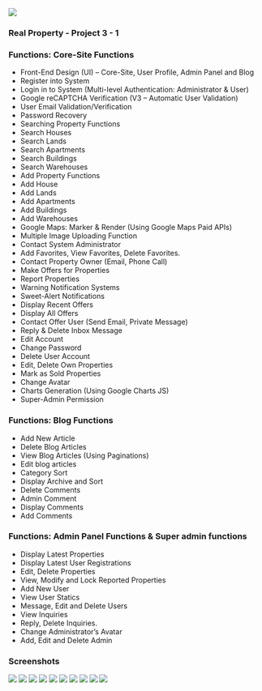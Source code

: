 ![](https://github.com/sudarakas/realproperty/blob/master/public/img/logoblack.png)
### Real Property - Project 3 - 1
	
### Functions: Core-Site Functions
- Front-End Design (UI) – Core-Site, User Profile, Admin Panel and Blog
- Register into System
- Login in to System (Multi-level Authentication: Administrator & User)
- Google reCAPTCHA Verification (V3 – Automatic User Validation)
- User Email Validation/Verification
- Password Recovery
- Searching Property Functions
- Search Houses
- Search Lands
- Search Apartments
- Search Buildings
- Search Warehouses
- Add Property Functions
- Add House
- Add Lands
- Add Apartments
- Add Buildings
- Add Warehouses
- Google Maps: Marker & Render (Using Google Maps Paid APIs)
- Multiple Image Uploading Function
- Contact System Administrator
- Add Favorites, View Favorites, Delete Favorites.
- Contact Property Owner (Email, Phone Call)
- Make Offers for Properties
- Report Properties
- Warning Notification Systems
- Sweet-Alert Notifications
- Display Recent Offers
- Display All Offers
- Contact Offer User (Send Email, Private Message)
- Reply & Delete Inbox Message
- Edit Account
- Change Password
- Delete User Account
- Edit, Delete Own Properties
- Mark as Sold Properties
- Change Avatar
- Charts Generation (Using Google Charts JS)
- Super-Admin Permission

### Functions: Blog Functions
- Add New Article
- Delete Blog Articles
- View Blog Articles (Using Paginations)
- Edit blog articles
- Category Sort
- Display Archive and Sort
- Delete Comments
- Admin Comment
- Display Comments
- Add Comments

### Functions: Admin Panel Functions & Super admin functions
- Display Latest Properties
- Display Latest User Registrations
- Edit, Delete Properties
- View, Modify and Lock Reported Properties
- Add New User
- View User Statics
- Message, Edit and Delete Users
- View Inquiries
- Reply, Delete Inquiries.
- Change Administrator’s Avatar
- Add, Edit and Delete Admin

	
### Screenshots
![](https://github.com/sudarakas/realproperty/blob/version-2/screenshots/real1.png)
![](https://github.com/sudarakas/realproperty/blob/version-2/screenshots/real2.png)
![](https://github.com/sudarakas/realproperty/blob/version-2/screenshots/real3.png)
![](https://github.com/sudarakas/realproperty/blob/version-2/screenshots/real4.png)
![](https://github.com/sudarakas/realproperty/blob/version-2/screenshots/real5.png)
![](https://github.com/sudarakas/realproperty/blob/version-2/screenshots/real6.png)
![](https://github.com/sudarakas/realproperty/blob/version-2/screenshots/real7.png)
![](https://github.com/sudarakas/realproperty/blob/version-2/screenshots/real8.png)
![](https://github.com/sudarakas/realproperty/blob/version-2/screenshots/real9.png)
![](https://github.com/sudarakas/realproperty/blob/version-2/screenshots/real10.png)


